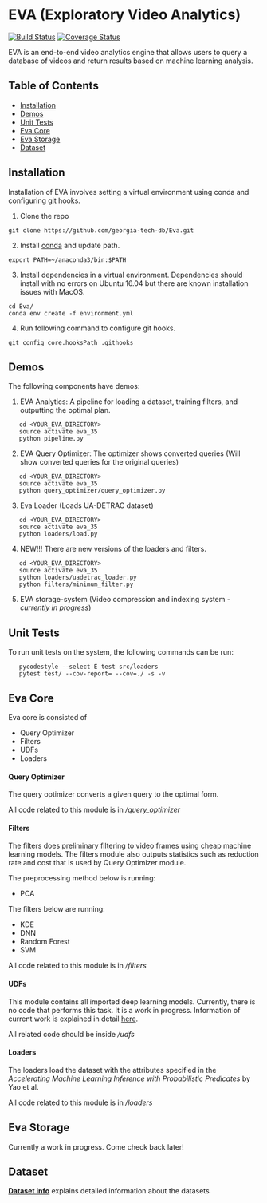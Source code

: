 # EVA (Exploratory Video Analytics)

[![Build Status](https://travis-ci.org/georgia-tech-db/Eva.svg?branch=master)](https://travis-ci.com/georgia-tech-db/Eva)
[![Coverage Status](https://coveralls.io/repos/github/georgia-tech-db/Eva/badge.svg?branch=master)](https://coveralls.io/github/georgia-tech-db/Eva?branch=master)

EVA is an end-to-end video analytics engine that allows users to query a database of videos and return results based on machine learning analysis. 

## Table of Contents
* [Installation](#installation)
* [Demos](#demos)
* [Unit Tests](#unit-tests)
* [Eva Core](#eva-core)
* [Eva Storage](#eva-storage)
* [Dataset](#dataset) 


## Installation
Installation of EVA involves setting a virtual environment using conda and configuring git hooks.

1. Clone the repo
```shell
git clone https://github.com/georgia-tech-db/Eva.git
```

2. Install [conda](https://docs.conda.io/projects/conda/en/latest/user-guide/install/) and update path.
```shell
export PATH=~/anaconda3/bin:$PATH
```

3. Install dependencies in a virtual environment. Dependencies should install with no errors on Ubuntu 16.04 but there are known installation issues with MacOS.
```shell
cd Eva/
conda env create -f environment.yml
```

4. Run following command to configure git hooks.
```shell
git config core.hooksPath .githooks
```
    
## Demos
The following components have demos:

1. EVA Analytics: A pipeline for loading a dataset, training filters, and outputting the optimal plan.
```commandline
   cd <YOUR_EVA_DIRECTORY>
   source activate eva_35
   python pipeline.py
```
2. EVA Query Optimizer: The optimizer shows converted queries
 (Will show converted queries for the original queries)
```commandline
   cd <YOUR_EVA_DIRECTORY>
   source activate eva_35
   python query_optimizer/query_optimizer.py
```
3. Eva Loader (Loads UA-DETRAC dataset)
```commandline
   cd <YOUR_EVA_DIRECTORY>
   source activate eva_35
   python loaders/load.py
```

4. NEW!!! There are new versions of the loaders and filters.
```commandline
   cd <YOUR_EVA_DIRECTORY>
   source activate eva_35
   python loaders/uadetrac_loader.py
   python filters/minimum_filter.py
```

5. EVA storage-system (Video compression and indexing system - *currently in progress*)

## Unit Tests
To run unit tests on the system, the following commands can be run:

```shell
   pycodestyle --select E test src/loaders
   pytest test/ --cov-report= --cov=./ -s -v
``` 

## Eva Core
Eva core is consisted of
* Query Optimizer
* Filters
* UDFs
* Loaders

#### Query Optimizer
The query optimizer converts a given query to the optimal form. 

All code related to this module is in */query_optimizer*

#### Filters
The filters does preliminary filtering to video frames using cheap machine learning models.
The filters module also outputs statistics such as reduction rate and cost that is used by Query Optimizer module.

The preprocessing method below is running:
* PCA

The filters below are running:
* KDE
* DNN
* Random Forest
* SVM

All code related to this module is in */filters*

#### UDFs
This module contains all imported deep learning models. Currently, there is no code that performs this task. It is a work in progress.
Information of current work is explained in detail [here](src/udfs/README.md).

All related code should be inside */udfs*

#### Loaders
The loaders load the dataset with the attributes specified in the *Accelerating Machine Learning Inference with Probabilistic Predicates* by Yao et al.

All code related to this module is in */loaders*

## Eva Storage
Currently a work in progress. Come check back later!


## Dataset
__[Dataset info](data/README.md)__ explains detailed information about the  datasets




